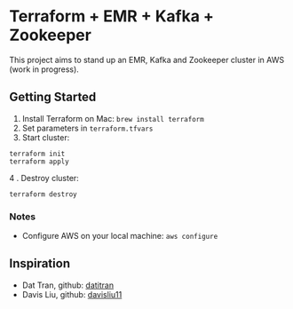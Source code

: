 # Terraform + EMR + Kafka + Zookeeper

This project aims to stand up an EMR, Kafka and Zookeeper cluster in AWS (work in progress).

## Getting Started
1. Install Terraform on Mac: `brew install terraform`
2. Set parameters in `terraform.tfvars`
3. Start cluster:
```
terraform init
terraform apply
```
 4 . Destroy cluster:
```
terraform destroy
```

### Notes
* Configure AWS on your local machine: `aws configure`

## Inspiration
* Dat Tran, github:  [datitran](https://github.com/datitran)
* Davis Liu, github: [davisliu11](https://github.com/davisliu11)

